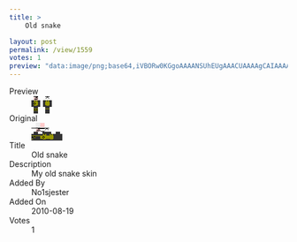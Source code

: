 ```yaml
---
title: >
    Old snake

layout: post
permalink: /view/1559
votes: 1
preview: "data:image/png;base64,iVBORw0KGgoAAAANSUhEUgAAACUAAAAgCAIAAAAaMSbnAAAABnRSTlMA/wD/AP5AXyvrAAABIElEQVRIid2WWxLCIAxFE8cVCW5J1oRbMnVJ4gd9QEhLWkud6f0CmnAgD6YYwgcGdd0bJBlzE9cL4cx6mCxSHuJFNk9slmgK98wiEIUoIg2g2LeXOBV4wzGnsASitWxEjJh0n+lrFqsif2htIAJ1/iKMsdP8XUsn69w4DkRorTJ/AMCix6ZQxjOFxem2XM6pEs9eO/aDMSb98nh0APB8GjYeRfRKp9beV7nLHdNOQr3AcLTNWnC/VO30bI07j6dzkFfozsp4zoH34H1D5F/rZbyZ94fwmpKi5H4fxboVav1e3YHzqqrylnV0vWTv9dxh2Z3mpHE/+n5/7b92z7TMA8j6fW3vl80znGMa7/n/qakX/p61VsbTBORHnb0fzs77AgUGrjXqjzdlAAAAAElFTkSuQmCC"
---
```

<dl class="side-by-side">
<dt>Preview</dt>
<dd>
    <img class="preview" src="data:image/png;base64,iVBORw0KGgoAAAANSUhEUgAAACUAAAAgCAIAAAAaMSbnAAAABnRSTlMA/wD/AP5AXyvrAAABIElEQVRIid2WWxLCIAxFE8cVCW5J1oRbMnVJ4gd9QEhLWkud6f0CmnAgD6YYwgcGdd0bJBlzE9cL4cx6mCxSHuJFNk9slmgK98wiEIUoIg2g2LeXOBV4wzGnsASitWxEjJh0n+lrFqsif2htIAJ1/iKMsdP8XUsn69w4DkRorTJ/AMCix6ZQxjOFxem2XM6pEs9eO/aDMSb98nh0APB8GjYeRfRKp9beV7nLHdNOQr3AcLTNWnC/VO30bI07j6dzkFfozsp4zoH34H1D5F/rZbyZ94fwmpKi5H4fxboVav1e3YHzqqrylnV0vWTv9dxh2Z3mpHE/+n5/7b92z7TMA8j6fW3vl80znGMa7/n/qakX/p61VsbTBORHnb0fzs77AgUGrjXqjzdlAAAAAElFTkSuQmCC">
</dd>
<dt>Original</dt>
<dd>
    <img class="preview" src="data:image/png;base64,iVBORw0KGgoAAAANSUhEUgAAAEAAAAAgCAYAAACinX6EAAAA/klEQVR42u2Wiw2EIAyG2Ymd2Mmd2AnvvEAqR3lIUSpt8kckvPpRCkoVzH3MWuvQb0GKu2Wd/xXeDcCVTCJggQhYOgfIEUjs+nIR8Hfu35QDyhFus+q1KRg8LAZJDpRbHYx2O1XHA8DRFAAI57w+1LEyz2suQGh0Pq5jA0BrfVKAwD0J1gCIna+FUDM8+5ceTG65BDjzNXgybLe9evuPHl8ACAABQOvwFW2bOoT997anBCoARgKIRdWeFAA2+Sy6PQK+k/qHTM0CUouG/VkA8AuGZVjXAgA6TgHhNgCYQ0sAMMaQJjx2R4AaAKskSH3tYFBG9JkiAmbXIw8hTgB2cStZASGaEYYAAAAASUVORK5CYII=">
</dd>
<dt>Title</dt>
<dd>Old snake</dd>
<dt>Description</dt>
<dd>My old snake skin</dd>
<dt>Added By</dt>
<dd>No1sjester</dd>
<dt>Added On</dt>
<dd>2010-08-19</dd>
<dt>Votes</dt>
<dd>1</dd>
</dl>
